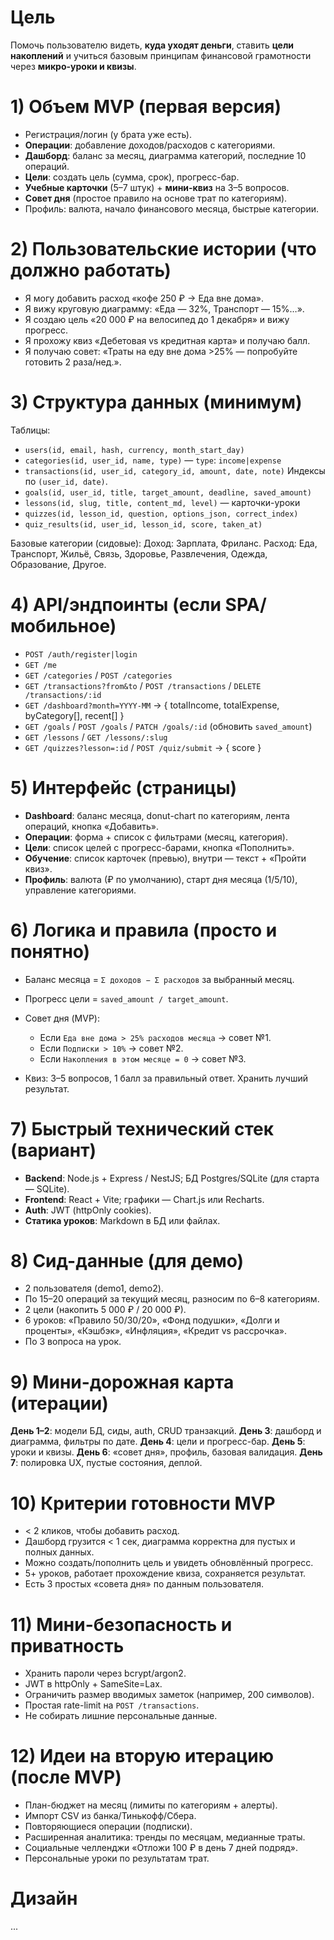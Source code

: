# Цель

Помочь пользователю видеть, **куда уходят деньги**, ставить **цели накоплений** и учиться базовым принципам финансовой грамотности через **микро-уроки и квизы**.

# 1) Объем MVP (первая версия)

* Регистрация/логин (у брата уже есть).
* **Операции**: добавление доходов/расходов с категориями.
* **Дашборд**: баланс за месяц, диаграмма категорий, последние 10 операций.
* **Цели**: создать цель (сумма, срок), прогресс-бар.
* **Учебные карточки** (5–7 штук) + **мини-квиз** на 3–5 вопросов.
* **Совет дня** (простое правило на основе трат по категориям).
* Профиль: валюта, начало финансового месяца, быстрые категории.

# 2) Пользовательские истории (что должно работать)

* Я могу добавить расход «кофе 250 ₽ → Еда вне дома».
* Я вижу круговую диаграмму: «Еда — 32%, Транспорт — 15%…».
* Я создаю цель «20 000 ₽ на велосипед до 1 декабря» и вижу прогресс.
* Я прохожу квиз «Дебетовая vs кредитная карта» и получаю балл.
* Я получаю совет: «Траты на еду вне дома >25% — попробуйте готовить 2 раза/нед.».

# 3) Структура данных (минимум)

Таблицы:

* `users(id, email, hash, currency, month_start_day)`
* `categories(id, user_id, name, type)` — `type`: `income|expense`
* `transactions(id, user_id, category_id, amount, date, note)`
  Индексы по `(user_id, date)`.
* `goals(id, user_id, title, target_amount, deadline, saved_amount)`
* `lessons(id, slug, title, content_md, level)` — карточки-уроки
* `quizzes(id, lesson_id, question, options_json, correct_index)`
* `quiz_results(id, user_id, lesson_id, score, taken_at)`

Базовые категории (сидовые):
Доход: Зарплата, Фриланс.
Расход: Еда, Транспорт, Жильё, Связь, Здоровье, Развлечения, Одежда, Образование, Другое.

# 4) API/эндпоинты (если SPA/мобильное)

* `POST /auth/register|login`
* `GET /me`
* `GET /categories` / `POST /categories`
* `GET /transactions?from&to` / `POST /transactions` / `DELETE /transactions/:id`
* `GET /dashboard?month=YYYY-MM` → { totalIncome, totalExpense, byCategory\[], recent\[] }
* `GET /goals` / `POST /goals` / `PATCH /goals/:id` (обновить `saved_amount`)
* `GET /lessons` / `GET /lessons/:slug`
* `GET /quizzes?lesson=:id` / `POST /quiz/submit` → { score }

# 5) Интерфейс (страницы)

* **Dashboard**: баланс месяца, donut-chart по категориям, лента операций, кнопка «Добавить».
* **Операции**: форма + список с фильтрами (месяц, категория).
* **Цели**: список целей с прогресс-барами, кнопка «Пополнить».
* **Обучение**: список карточек (превью), внутри — текст + «Пройти квиз».
* **Профиль**: валюта (₽ по умолчанию), старт дня месяца (1/5/10), управление категориями.

# 6) Логика и правила (просто и понятно)

* Баланс месяца = `Σ доходов − Σ расходов` за выбранный месяц.
* Прогресс цели = `saved_amount / target_amount`.
* Совет дня (MVP):

  * Если `Еда вне дома > 25% расходов месяца` → совет №1.
  * Если `Подписки > 10%` → совет №2.
  * Если `Накопления в этом месяце = 0` → совет №3.
* Квиз: 3–5 вопросов, 1 балл за правильный ответ. Хранить лучший результат.

# 7) Быстрый технический стек (вариант)

* **Backend**: Node.js + Express / NestJS; БД Postgres/SQLite (для старта — SQLite).
* **Frontend**: React + Vite; графики — Chart.js или Recharts.
* **Auth**: JWT (httpOnly cookies).
* **Статика уроков**: Markdown в БД или файлах.

# 8) Сид-данные (для демо)

* 2 пользователя (demo1, demo2).
* По 15–20 операций за текущий месяц, разносим по 6–8 категориям.
* 2 цели (накопить 5 000 ₽ / 20 000 ₽).
* 6 уроков: «Правило 50/30/20», «Фонд подушки», «Долги и проценты», «Кэшбэк», «Инфляция», «Кредит vs рассрочка».
* По 3 вопроса на урок.

# 9) Мини-дорожная карта (итерации)

**День 1–2**: модели БД, сиды, auth, CRUD транзакций.
**День 3**: дашборд и диаграмма, фильтры по дате.
**День 4**: цели и прогресс-бар.
**День 5**: уроки и квизы.
**День 6**: «совет дня», профиль, базовая валидация.
**День 7**: полировка UX, пустые состояния, деплой.

# 10) Критерии готовности MVP

* < 2 кликов, чтобы добавить расход.
* Дашборд грузится < 1 сек, диаграмма корректна для пустых и полных данных.
* Можно создать/пополнить цель и увидеть обновлённый прогресс.
* 5+ уроков, работает прохождение квиза, сохраняется результат.
* Есть 3 простых «совета дня» по данным пользователя.

# 11) Мини-безопасность и приватность

* Хранить пароли через bcrypt/argon2.
* JWT в httpOnly + SameSite=Lax.
* Ограничить размер вводимых заметок (например, 200 символов).
* Простая rate-limit на `POST /transactions`.
* Не собирать лишние персональные данные.

# 12) Идеи на вторую итерацию (после MVP)

* План-бюджет на месяц (лимиты по категориям + алерты).
* Импорт CSV из банка/Тинькофф/Сбера.
* Повторяющиеся операции (подписки).
* Расширенная аналитика: тренды по месяцам, медианные траты.
* Социальные челленджи «Отложи 100 ₽ в день 7 дней подряд».
* Персональные уроки по результатам трат.

# Дизайн

...